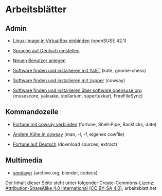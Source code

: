 Arbeitsblätter
==============


Admin
-----
* [Linux-Image in VirtualBox einbinden](arbeitsblatt-linux-image-virtualbox.md) (openSUSE 42.1)

* [Sprache auf Deutsch umstellen](arbeitsblatt-linux-yast-deutsch.md)

* [Neuen Benutzer anlegen](arbeitsblatt-linux-neuer-benutzer.md)

* [Software finden und installieren mit YaST](arbeitsblatt-paketmanager-yast.md) (kate, gnome-chess)

* [Software finden und installieren mit zypper](arbeitsblatt-paketmanager-zypper.md) (cowsay)

* [Software finden und installieren über software.opensuse.org](arbeitsblatt-software-opensuse-org.md) (musescore, yakuake, stellarium, supertuxkart, FreeFileSync)


Kommandozeile
-------------

* [Fortune mit cowsay verbinden](arbeitsblatt-cowsay-fortune.md) (fortune, Shell-Pipe, Backticks, date)

* [Andere Kühe in cowsay](arbeitsblatt-cowsay-more-cows.md) (man, -l, -f, eigenes cowfile)

* [Fortune auf Deutsch](arbeitsblatt-fortune-auf-deutsch.md) (download sources, extract)


Multimedia
----------
* [smplayer](arbeitsblatt-linux-smplayer.md) (archive.org, blender, codecs)


Der Inhalt dieser Seite steht unter folgender Create-Commons-Lizenz: [Attribution-ShareAlike 4.0 International (CC BY-SA 4.0)](http://creativecommons.org/licenses/by-sa/4.0/), arbeitsblatt.net
